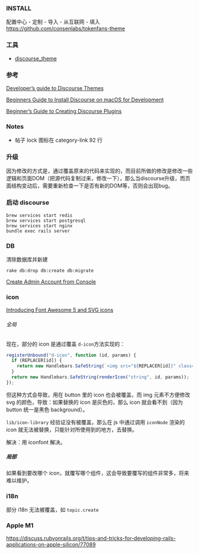### INSTALL

配置中心 - 定制 - 导入 - 从互联网 - 填入 https://github.com/consenlabs/tokenfans-theme


### 工具

- [discourse_theme](https://github.com/discourse/discourse_theme)


### 参考

[Developer’s guide to Discourse Themes](https://meta.discourse.org/t/developer-s-guide-to-discourse-themes/93648)

[Beginners Guide to Install Discourse on macOS for Development](https://meta.discourse.org/t/beginners-guide-to-install-discourse-on-macos-for-development/15772)

[Beginner’s Guide to Creating Discourse Plugins](https://meta.discourse.org/t/beginners-guide-to-creating-discourse-plugins-part-1/30515)

### Notes

- 帖子 lock 图标在 category-link 92 行


### 升级

因为修改的方式是，通过覆盖原来的代码来实现的，而目前所做的修改是修改一些逻辑和页面DOM（把源代码复制过来，修改一下），那么当discourse升级，而页面结构变动后，需要重新检查一下是否有新的DOM等，否则会出现bug。

### 启动 discourse

```
brew services start redis
brew services start postgresql
brew services start nginx
bundle exec rails server
```

### DB

清除数据库并新建
```
rake db:drop db:create db:migrate
```

[Create Admin Account from Console](https://meta.discourse.org/t/create-admin-account-from-console/17274)

### icon

[Introducing Font Awesome 5 and SVG icons](https://meta.discourse.org/t/introducing-font-awesome-5-and-svg-icons/101643)

###### 全局

现在，部分的 icon 是通过覆盖 `d-icon`方法实现的：
```js
registerUnbound("d-icon", function (id, params) {
  if (REPLACER[id]) {
    return new Handlebars.SafeString(`<img src="${REPLACER[id]}" class="svg-icon svg-icon-${id}" />`);
  }
  return new Handlebars.SafeString(renderIcon("string", id, params));
});
```
但这种方式会导致，用在 button 里的 icon 也会被覆盖，而 img 元素不方便修改 svg 的颜色，导致：如果替换的 icon 是灰色的，那么 icon 就会看不到（因为 button 统一是黑色 background）。

`lib/icon-library` 经验证没有被覆盖，那么在 js 中通过调用 `iconNode` 渲染的 icon 就无法被替换，只能针对所使用到的地方，去替换。

解决：用 iconfont 解决。

##### 局部

如果看到要改哪个 icon，就覆写哪个组件，这会导致要覆写的组件非常多，将来难以维护。

### i18n

部分 i18n 无法被覆盖，如 `topic.create`

### Apple M1

https://discuss.rubyonrails.org/t/tips-and-tricks-for-developing-rails-applications-on-apple-silicon/77089

